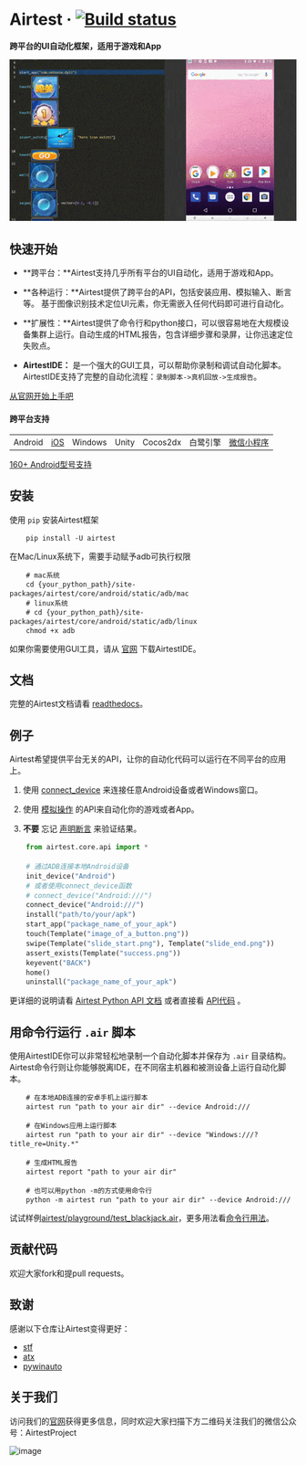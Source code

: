 # Airtest &middot; [![Build status](https://travis-ci.org/AirtestProject/Airtest.svg?branch=master)](https://travis-ci.org/AirtestProject/Airtest)

**跨平台的UI自动化框架，适用于游戏和App**


![image](./demo.gif)


## 快速开始

*   **跨平台：**Airtest支持几乎所有平台的UI自动化，适用于游戏和App。

*   **各种运行：**Airtest提供了跨平台的API，包括安装应用、模拟输入、断言等。 基于图像识别技术定位UI元素，你无需嵌入任何代码即可进行自动化。

*   **扩展性：**Airtest提供了命令行和python接口，可以很容易地在大规模设备集群上运行。自动生成的HTML报告，包含详细步骤和录屏，让你迅速定位失败点。

*   **AirtestIDE：** 是一个强大的GUI工具，可以帮助你录制和调试自动化脚本。 AirtestIDE支持了完整的自动化流程：``录制脚本->真机回放->生成报告``。

[从官网开始上手吧](http://airtest.netease.com/)


#### 跨平台支持

| | | | | | | |
|-|-|-|-|-|-|-|
Android|[iOS](https://github.com/AirtestProject/iOS-Tagent)|Windows|Unity|Cocos2dx|白鹭引擎|[微信小程序](http://airtest.netease.com/blog/tutorial/WechatSmallProgram/)|

[160+ Android型号支持](./docs/wiki/platforms.md#android)

## 安装

使用 `pip` 安装Airtest框架

```Shell
    pip install -U airtest
```

在Mac/Linux系统下，需要手动赋予adb可执行权限

```Shell
    # mac系统
    cd {your_python_path}/site-packages/airtest/core/android/static/adb/mac
    # linux系统
    # cd {your_python_path}/site-packages/airtest/core/android/static/adb/linux
    chmod +x adb
```

如果你需要使用GUI工具，请从 [官网](http://airtest.netease.com/) 下载AirtestIDE。


## 文档

完整的Airtest文档请看 [readthedocs](http://airtest.readthedocs.io/)。


## 例子

Airtest希望提供平台无关的API，让你的自动化代码可以运行在不同平台的应用上。

1. 使用 [connect_device](http://airtest.readthedocs.io/zh_CN/latest/README_MORE.html#connect-device) 来连接任意Android设备或者Windows窗口。

2. 使用 [模拟操作](http://airtest.readthedocs.io/zh_CN/latest/README_MORE.html#simulate-input) 的API来自动化你的游戏或者App。

3. **不要** 忘记 [声明断言](http://airtest.readthedocs.io/zh_CN/latest/README_MORE.html#make-assertion) 来验证结果。 


```Python
    from airtest.core.api import *

    # 通过ADB连接本地Android设备
    init_device("Android")
    # 或者使用connect_device函数
    # connect_device("Android:///")
    connect_device("Android:///")
    install("path/to/your/apk")
    start_app("package_name_of_your_apk")
    touch(Template("image_of_a_button.png"))
    swipe(Template("slide_start.png"), Template("slide_end.png"))
    assert_exists(Template("success.png"))
    keyevent("BACK")
    home()
    uninstall("package_name_of_your_apk")
```

更详细的说明请看 [Airtest Python API 文档](http://airtest.readthedocs.io/zh_CN/latest/all_module/airtest.core.api.html) 或者直接看 [API代码](./airtest/core/api.py) 。


## 用命令行运行 ``.air`` 脚本

使用AirtestIDE你可以非常轻松地录制一个自动化脚本并保存为 ``.air`` 目录结构。
Airtest命令行则让你能够脱离IDE，在不同宿主机器和被测设备上运行自动化脚本。

```Shell
    # 在本地ADB连接的安卓手机上运行脚本
    airtest run "path to your air dir" --device Android:///

    # 在Windows应用上运行脚本
    airtest run "path to your air dir" --device "Windows:///?title_re=Unity.*"

    # 生成HTML报告
    airtest report "path to your air dir"

    # 也可以用python -m的方式使用命令行
    python -m airtest run "path to your air dir" --device Android:///
```

试试样例[airtest/playground/test_blackjack.air](./playground/test_blackjack.air)，更多用法看[命令行用法](http://airtest.readthedocs.io/zh_CN/latest/README_MORE.html#running-air-from-cli)。


## 贡献代码

欢迎大家fork和提pull requests。


## 致谢

感谢以下仓库让Airtest变得更好：

- [stf](https://github.com/openstf)
- [atx](https://github.com/NetEaseGame/ATX)
- [pywinauto](https://github.com/pywinauto/pywinauto)

## 关于我们

访问我们的[官网](http://airtest.netease.com/)获得更多信息，同时欢迎大家扫描下方二维码关注我们的微信公众号：AirtestProject

![image](http://airtest.netease.com/static/img/social_media/wechat_qrcode.jpg)
